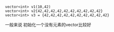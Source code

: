```
vector<int> v1(10,42)
vector<int> v2{42,42,42,42,42,42,42,42,42,42}
vector<int> v3 = {42,42,42,42,42,42,42,42,42,42}
```
一般来说 初始化一个没有元素的vector比较好


